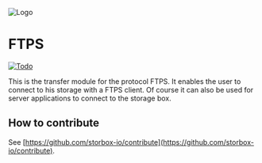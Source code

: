 ![Logo](https://puu.sh/CYnPt/086676ab65.png)

# FTPS

[![Todo](https://img.shields.io/badge/FTPS-Todo-Green.svg)](https://github.com/storbox-io/contribute/projects/3)

This is the transfer module for the protocol FTPS. It enables the user to connect to his storage with a FTPS client. Of course it can also be used for server applications to connect to the storage box.

## How to contribute

See [https://github.com/storbox-io/contribute](https://github.com/storbox-io/contribute).
